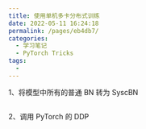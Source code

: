 ```yaml
---
title: 使用单机多卡分布式训练
date: 2022-05-11 16:24:18
permalink: /pages/eb4db7/
categories:
  - 学习笔记
  - PyTorch Tricks
tags:
  - 
---
```

1、将模型中所有的普通 BN 转为 SyscBN

```python

```

2、调用 PyTorch 的 DDP